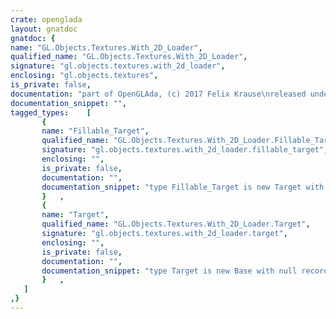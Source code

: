 ```yaml
---
crate: openglada
layout: gnatdoc
gnatdoc: {
name: "GL.Objects.Textures.With_2D_Loader",
qualified_name: "GL.Objects.Textures.With_2D_Loader",
signature: "gl.objects.textures.with_2d_loader",
enclosing: "gl.objects.textures",
is_private: false,
documentation: "part of OpenGLAda, (c) 2017 Felix Krause\nreleased under the terms of the MIT license, see the file \"COPYING\"\n\n@formal Base",
documentation_snippet: "",
tagged_types:    [
       {
       name: "Fillable_Target",
       qualified_name: "GL.Objects.Textures.With_2D_Loader.Fillable_Target",
       signature: "gl.objects.textures.with_2d_loader.fillable_target",
       enclosing: "",
       is_private: false,
       documentation: "",
       documentation_snippet: "type Fillable_Target is new Target with null record;",
       }   ,
       {
       name: "Target",
       qualified_name: "GL.Objects.Textures.With_2D_Loader.Target",
       signature: "gl.objects.textures.with_2d_loader.target",
       enclosing: "",
       is_private: false,
       documentation: "",
       documentation_snippet: "type Target is new Base with null record;",
       }   ,
   ]
,}
---
```

